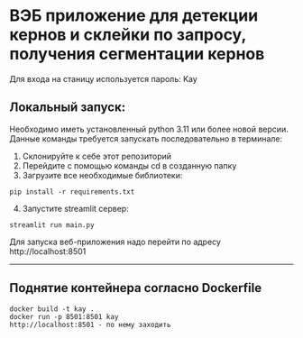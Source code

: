 # ВЭБ приложение для детекции кернов и склейки по запросу, получения сегментации кернов


Для входа на станицу используется пароль: Kay

## __Локальный запуск:__
Необходимо иметь установленный python 3.11 или более новой версии. \
Данные команды требуется запускать последовательно в терминале:
1. Склонируйте к себе этот репозиторий 
2. Перейдите с помощью команды cd в созданную папку 
3. Загрузите все необходимые библиотеки:
```
pip install -r requirements.txt
```
4. Запустите streamlit сервер:
```
streamlit run main.py
```
Для запуска веб-приложения надо перейти по адресу http://localhost:8501

---

## Поднятие контейнера согласно Dockerfile
```
docker build -t kay .
docker run -p 8501:8501 kay
http://localhost:8501 - по нему заходить
```

